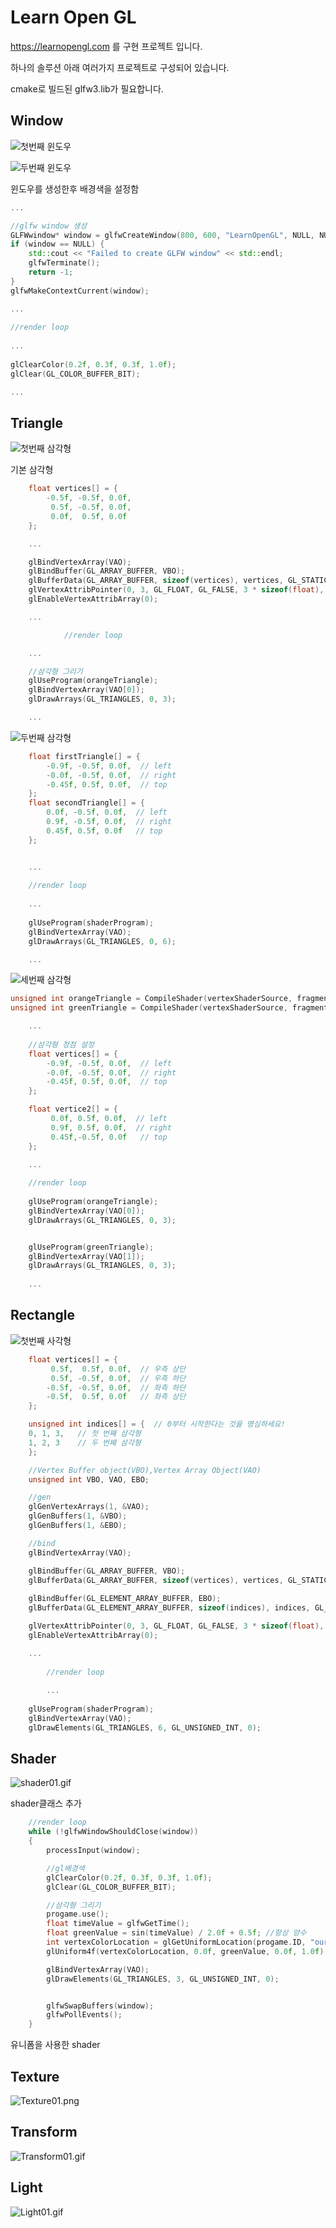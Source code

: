 # Learn Open GL

https://learnopengl.com 를 구현 프로젝트 입니다.

하나의 솔루션 아래 여러가지 프로젝트로 구성되어 있습니다.


cmake로 빌드된 glfw3.lib가 필요합니다.



## Window 

![첫번째 윈도우](./image/Window01.png)



![두번째 윈도우](./image/Window02.png)





윈도우를 생성한후 배경색을 설정함

```c++
...

//glfw window 생성
GLFWwindow* window = glfwCreateWindow(800, 600, "LearnOpenGL", NULL, NULL);
if (window == NULL) {
	std::cout << "Failed to create GLFW window" << std::endl;
	glfwTerminate();
	return -1;
}
glfwMakeContextCurrent(window);

...
    
//render loop
    
...
    
glClearColor(0.2f, 0.3f, 0.3f, 1.0f);
glClear(GL_COLOR_BUFFER_BIT);

...
```



## Triangle

![첫번째 삼각형](./image/Triangle01.png)

기본 삼각형

```c++
    float vertices[] = {
        -0.5f, -0.5f, 0.0f,
         0.5f, -0.5f, 0.0f,
         0.0f,  0.5f, 0.0f
    }; 

    ...

    glBindVertexArray(VAO);
    glBindBuffer(GL_ARRAY_BUFFER, VBO);
    glBufferData(GL_ARRAY_BUFFER, sizeof(vertices), vertices, GL_STATIC_DRAW);
    glVertexAttribPointer(0, 3, GL_FLOAT, GL_FALSE, 3 * sizeof(float), (void*)0);
    glEnableVertexAttribArray(0);

    ...

            //render loop

    ...

    //삼각형 그리기
    glUseProgram(orangeTriangle);
    glBindVertexArray(VAO[0]);
    glDrawArrays(GL_TRIANGLES, 0, 3);

    ...
```



![두번째 삼각형](./image/Triangle02.png)



```c++
    float firstTriangle[] = {
        -0.9f, -0.5f, 0.0f,  // left 
        -0.0f, -0.5f, 0.0f,  // right
        -0.45f, 0.5f, 0.0f,  // top 
    };
    float secondTriangle[] = {
        0.0f, -0.5f, 0.0f,  // left
        0.9f, -0.5f, 0.0f,  // right
        0.45f, 0.5f, 0.0f   // top 
    };


	...
    
	//render loop
   
	...
    
    glUseProgram(shaderProgram);
    glBindVertexArray(VAO);
    glDrawArrays(GL_TRIANGLES, 0, 6);

	...
```



![세번째 삼각형](./image/Triangle03.png)



```c++
unsigned int orangeTriangle = CompileShader(vertexShaderSource, fragmentShaderSource);
unsigned int greenTriangle = CompileShader(vertexShaderSource, fragmentShaderSource2);

	...
    
    //삼각형 정점 설정
	float vertices[] = {
		-0.9f, -0.5f, 0.0f,  // left 
		-0.0f, -0.5f, 0.0f,  // right
		-0.45f, 0.5f, 0.0f,  // top 
	};

	float vertice2[] = {
		 0.0f, 0.5f, 0.0f,  // left
		 0.9f, 0.5f, 0.0f,  // right
		 0.45f,-0.5f, 0.0f   // top 
	};

	...
    
    //render loop
    
    glUseProgram(orangeTriangle);
	glBindVertexArray(VAO[0]);
	glDrawArrays(GL_TRIANGLES, 0, 3);


	glUseProgram(greenTriangle);
	glBindVertexArray(VAO[1]);
	glDrawArrays(GL_TRIANGLES, 0, 3);
    
    ...
```





## Rectangle

![첫번째 사각형](./image/Rectangle01.png)



```c++
	float vertices[] = {
		 0.5f,  0.5f, 0.0f,  // 우측 상단
		 0.5f, -0.5f, 0.0f,  // 우측 하단
		-0.5f, -0.5f, 0.0f,  // 좌측 하단
		-0.5f,  0.5f, 0.0f   // 좌측 상단
	};

	unsigned int indices[] = {  // 0부터 시작한다는 것을 명심하세요!
	0, 1, 3,   // 첫 번째 삼각형
	1, 2, 3    // 두 번째 삼각형
	};

	//Vertex Buffer object(VBO),Vertex Array Object(VAO)
	unsigned int VBO, VAO, EBO;

	//gen
	glGenVertexArrays(1, &VAO);
	glGenBuffers(1, &VBO);
	glGenBuffers(1, &EBO);

	//bind
	glBindVertexArray(VAO);

	glBindBuffer(GL_ARRAY_BUFFER, VBO);
	glBufferData(GL_ARRAY_BUFFER, sizeof(vertices), vertices, GL_STATIC_DRAW);
	
	glBindBuffer(GL_ELEMENT_ARRAY_BUFFER, EBO);
	glBufferData(GL_ELEMENT_ARRAY_BUFFER, sizeof(indices), indices, GL_STATIC_DRAW);

	glVertexAttribPointer(0, 3, GL_FLOAT, GL_FALSE, 3 * sizeof(float), (void*)0);
	glEnableVertexAttribArray(0);

	...
    
        //render loop
    
        ...
    
	glUseProgram(shaderProgram);
	glBindVertexArray(VAO);
	glDrawElements(GL_TRIANGLES, 6, GL_UNSIGNED_INT, 0);

```



## Shader

![shader01.gif](./image/Shader01.gif)



shader클래스 추가



```c++
	//render loop
	while (!glfwWindowShouldClose(window))
	{
		processInput(window);

		//gl배경색
		glClearColor(0.2f, 0.3f, 0.3f, 1.0f);
		glClear(GL_COLOR_BUFFER_BIT);

		//삼각형 그리기
		progame.use();
		float timeValue = glfwGetTime();
		float greenValue = sin(timeValue) / 2.0f + 0.5f; //항상 양수
		int vertexColorLocation = glGetUniformLocation(progame.ID, "ourColor");
		glUniform4f(vertexColorLocation, 0.0f, greenValue, 0.0f, 1.0f);

		glBindVertexArray(VAO);
		glDrawElements(GL_TRIANGLES, 3, GL_UNSIGNED_INT, 0);


		glfwSwapBuffers(window);
		glfwPollEvents();
	}
```

유니폼을 사용한 shader



## Texture

![Texture01.png](./image/Texture01.png)





## Transform

![Transform01.gif](./image/Transform01.gif)



## Light

![Light01.gif](./image/Light01.gif)